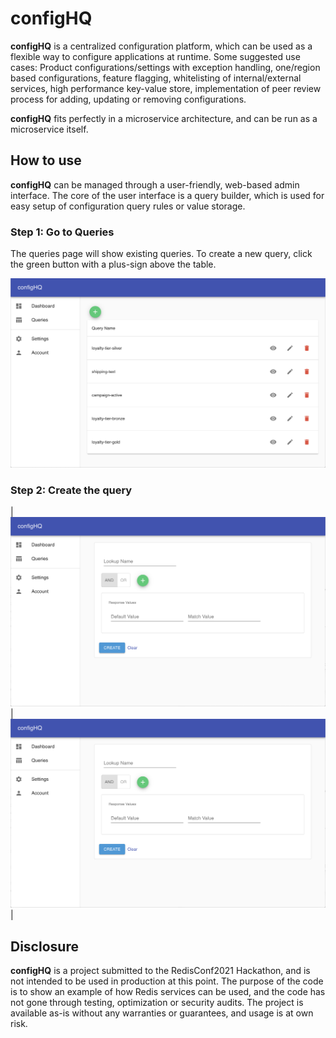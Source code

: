 # configHQ

**configHQ** is a centralized configuration platform, which can be used as a flexible way to configure applications at runtime. Some suggested use cases: Product configurations/settings with exception handling, one/region based configurations, feature flagging, whitelisting of internal/external services, high performance key-value store, implementation of peer review process for adding, updating or removing configurations.

**configHQ** fits perfectly in a microservice architecture, and can be run as a microservice itself.



## How to use
**configHQ** can be managed through a user-friendly, web-based admin interface. The core of the user interface is a query builder, which is used for easy setup of configuration query rules or value storage.

### Step 1: Go to Queries
The queries page will show existing queries. To create a new query, click the green button with a plus-sign above the table.

![Admin Page - Queries](images/Queries.png)

### Step 2: Create the query

| ![Admin Page - Query](images/Query_blank.png) | ![Admin Page - Query](images/Query_blank.png) |




## Disclosure   
**configHQ** is a project submitted to the RedisConf2021 Hackathon, and is not intended to be used in production at this point. The purpose of the code is to show an example of how Redis services can be used, and the code has not gone through testing, optimization or security audits. The project is available as-is without any warranties or guarantees, and usage is at own risk.
